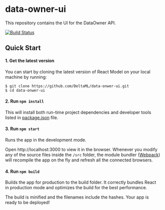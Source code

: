 # data-owner-ui
This repository contains the UI for the DataOwner API.


[![Build Status](https://travis-ci.com/DeltaML/data-owner-ui.svg?branch=master)](https://travis-ci.com/DeltaML/data-owner-ui)

## Quick Start

#### 1. Get the latest version

You can start by cloning the latest version of React Model on your
local machine by running:

```shell
$ git clone https://github.com/DeltaML/data-onwer-ui.git
$ cd data-onwer-ui
```

#### 2. Run `npm install`

This will install both run-time project dependencies and developer tools listed
in [package.json](package.json) file.

#### 3. Run `npm start`

Runs the app in the development mode.

Open http://localhost:3000 to view it in the browser. Whenever you modify any of the source files inside the `/src` folder,
the module bundler ([Webpack](http://webpack.github.io/)) will recompile the
app on the fly and refresh all the connected browsers.

#### 4. Run `npm build`

Builds the app for production to the build folder.
It correctly bundles React in production mode and optimizes the build for the best performance.

The build is minified and the filenames include the hashes.
Your app is ready to be deployed!
